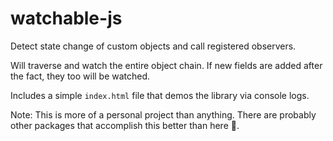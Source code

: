 # watchable-js
Detect state change of custom objects and call registered observers.

Will traverse and watch the entire object chain. If new fields are added after the fact, they too will be watched.

Includes a simple `index.html` file that demos the library via console logs.

Note: This is more of a personal project than anything. There are probably other packages that accomplish this better than here 🤷.
